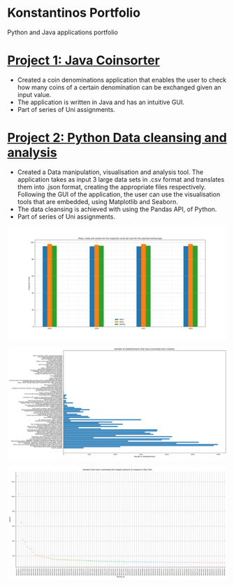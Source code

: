 # Konstantinos Portfolio
Python and Java applications portfolio

# [Project 1: Java Coinsorter](https://github.com/bebeto1914/Java_Coinsorter)
* Created a coin denominations application that enables the user to check how many coins of a certain denomination can be exchanged given an input value.
* The application is written in Java and has an intuitive GUI.
* Part of series of Uni assignments.

# [Project 2: Python Data cleansing and analysis](https://github.com/bebeto1914/Python_Data_Cleansing_Analysis)
* Created a Data manipulation, visualisation and analysis tool. The application takes as input 3 large data sets in .csv format and translates them into .json format, creating the appropriate files respectively. Following the GUI of the application, the user can use the visualisation tools that are embedded, using Matplotlib and Seaborn. 
* The data cleansing is achieved with using the Pandas API, of Python.
* Part of series of Uni assignments.

![](Images/Figure_1.png)

![](Images/Figure_3.png)

![](Images/Figure_5.png)

